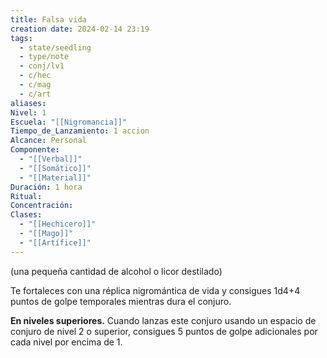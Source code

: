 ```yaml
---
title: Falsa vida
creation date: 2024-02-14 23:19
tags:
  - state/seedling
  - type/note
  - conj/lv1
  - c/hec
  - c/mag
  - c/art
aliases: 
Nivel: 1
Escuela: "[[Nigromancia]]"
Tiempo_de_Lanzamiento: 1 accion
Alcance: Personal
Componente:
  - "[[Verbal]]"
  - "[[Somático]]"
  - "[[Material]]"
Duración: 1 hora
Ritual: 
Concentración: 
Clases:
  - "[[Hechicero]]"
  - "[[Mago]]"
  - "[[Artífice]]"
---
```

(una pequeña cantidad de alcohol o licor destilado)

Te fortaleces con una réplica nigromántica de vida y consigues 1d4+4 puntos de golpe temporales mientras dura el conjuro.

**En niveles superiores.** Cuando lanzas este conjuro usando un espacio de conjuro de nivel 2 o superior, consigues 5 puntos de golpe adicionales por cada nivel por encima de 1.